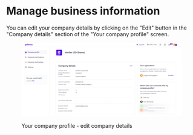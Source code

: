 # Manage business information

You can edit your company details by clicking on the "Edit" button in the "Company details" section of the "Your company profile" screen.

<figure><img src="../../../.gitbook/assets/DashboardClear.png" alt="Your company profile - edit company details"><figcaption><p>Your company profile - edit company details</p></figcaption></figure>
